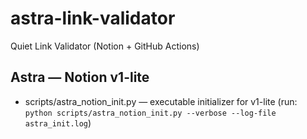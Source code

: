 # astra-link-validator
Quiet Link Validator (Notion + GitHub Actions)

## Astra — Notion v1-lite

- scripts/astra_notion_init.py — executable initializer for v1-lite (run: `python scripts/astra_notion_init.py --verbose --log-file astra_init.log`)
